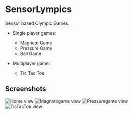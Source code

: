 # SensorLympics

Sensor based Olympic Games. 
  - Single player games:
    - Magneto Game
    - Pressure Game
    - Ball Game

  - Multiplayer game:
    - Tic Tac Toe

## Screenshots
![Home view](![image](https://user-images.githubusercontent.com/71440030/157198670-826d7b1f-e61a-4397-940d-2144f75fff80.png))
![Magnetogame view]()
![Pressuregame view]()
![TicTacToe view]()
